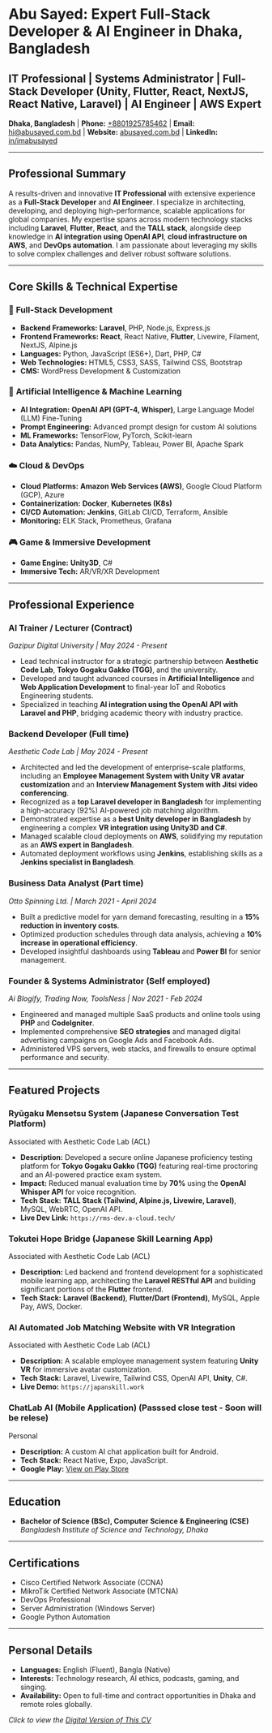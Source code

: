 # Abu Sayed: Expert Full-Stack Developer & AI Engineer in Dhaka, Bangladesh

## IT Professional | Systems Administrator | Full-Stack Developer (Unity, Flutter, React, NextJS, React Native, Laravel) | AI Engineer | AWS Expert

**Dhaka, Bangladesh** | **Phone:** [+8801925785462](tel:+8801925785462) | **Email:** [hi@abusayed.com.bd](mailto:hi@abusayed.com.bd) | **Website:** [abusayed.com.bd](https://abusayed.com.bd/) | **LinkedIn:** [in/imabusayed](https://bd.linkedin.com/in/imabusayed)

---

## Professional Summary

A results-driven and innovative **IT Professional** with extensive experience as a **Full-Stack Developer** and **AI Engineer**. I specialize in architecting, developing, and deploying high-performance, scalable applications for global companies. My expertise spans across modern technology stacks including **Laravel**, **Flutter**, **React**, and the **TALL stack**, alongside deep knowledge in **AI integration using OpenAI API**, **cloud infrastructure on AWS**, and **DevOps automation**. I am passionate about leveraging my skills to solve complex challenges and deliver robust software solutions.

---

## Core Skills & Technical Expertise

### 🚀 **Full-Stack Development**
-   **Backend Frameworks:** **Laravel**, PHP, Node.js, Express.js
-   **Frontend Frameworks:** **React**, React Native, **Flutter**, Livewire, Filament, NextJS, Alpine.js
-   **Languages:** Python, JavaScript (ES6+), Dart, PHP, C#
-   **Web Technologies:** HTML5, CSS3, SASS, Tailwind CSS, Bootstrap
-   **CMS:** WordPress Development & Customization

### 🧠 **Artificial Intelligence & Machine Learning**
-   **AI Integration:** **OpenAI API (GPT-4, Whisper)**, Large Language Model (LLM) Fine-Tuning
-   **Prompt Engineering:** Advanced prompt design for custom AI solutions
-   **ML Frameworks:** TensorFlow, PyTorch, Scikit-learn
-   **Data Analytics:** Pandas, NumPy, Tableau, Power BI, Apache Spark

### ☁️ **Cloud & DevOps**
-   **Cloud Platforms:** **Amazon Web Services (AWS)**, Google Cloud Platform (GCP), Azure
-   **Containerization:** **Docker**, **Kubernetes (K8s)**
-   **CI/CD Automation:** **Jenkins**, GitLab CI/CD, Terraform, Ansible
-   **Monitoring:** ELK Stack, Prometheus, Grafana

### 🎮 **Game & Immersive Development**
-   **Game Engine:** **Unity3D**, C#
-   **Immersive Tech:** AR/VR/XR Development

---

## Professional Experience

### **AI Trainer / Lecturer** (Contract)
*Gazipur Digital University | May 2024 - Present*
-   Lead technical instructor for a strategic partnership between **Aesthetic Code Lab**, **Tokyo Gogaku Gakko (TGG)**, and the university.
-   Developed and taught advanced courses in **Artificial Intelligence** and **Web Application Development** to final-year IoT and Robotics Engineering students.
-   Specialized in teaching **AI integration using the OpenAI API with Laravel and PHP**, bridging academic theory with industry practice.

### **Backend Developer** (Full time)
*Aesthetic Code Lab | May 2024 - Present*
-   Architected and led the development of enterprise-scale platforms, including an **Employee Management System with Unity VR avatar customization** and an **Interview Management System with Jitsi video conferencing**.
-   Recognized as a **top Laravel developer in Bangladesh** for implementing a high-accuracy (92%) AI-powered job matching algorithm.
-   Demonstrated expertise as a **best Unity developer in Bangladesh** by engineering a complex **VR integration using Unity3D and C#**.
-   Managed scalable cloud deployments on **AWS**, solidifying my reputation as an **AWS expert in Bangladesh**.
-   Automated deployment workflows using **Jenkins**, establishing skills as a **Jenkins specialist in Bangladesh**.

### **Business Data Analyst** (Part time)
*Otto Spinning Ltd. | March 2021 - April 2024*
-   Built a predictive model for yarn demand forecasting, resulting in a **15% reduction in inventory costs**.
-   Optimized production schedules through data analysis, achieving a **10% increase in operational efficiency**.
-   Developed insightful dashboards using **Tableau** and **Power BI** for senior management.

### **Founder & Systems Administrator** (Self employed)
*Ai Blogify, Trading Now, ToolsNess | Nov 2021 - Feb 2024*
-   Engineered and managed multiple SaaS products and online tools using **PHP** and **CodeIgniter**.
-   Implemented comprehensive **SEO strategies** and managed digital advertising campaigns on Google Ads and Facebook Ads.
-   Administered VPS servers, web stacks, and firewalls to ensure optimal performance and security.

---

## Featured Projects

### **Ryūgaku Mensetsu System (Japanese Conversation Test Platform)** 
Associated with Aesthetic Code Lab (ACL)
-   **Description:** Developed a secure online Japanese proficiency testing platform for **Tokyo Gogaku Gakko (TGG)** featuring real-time proctoring and an AI-powered practice exam system.
-   **Impact:** Reduced manual evaluation time by **70%** using the **OpenAI Whisper API** for voice recognition.
-   **Tech Stack:** **TALL Stack (Tailwind, Alpine.js, Livewire, Laravel)**, MySQL, WebRTC, OpenAI API.
-   **Live Dev Link:** `https://rms-dev.a-cloud.tech/`

### **Tokutei Hope Bridge (Japanese Skill Learning App)**
Associated with Aesthetic Code Lab (ACL)
-   **Description:** Led backend and frontend development for a sophisticated mobile learning app, architecting the **Laravel RESTful API** and building significant portions of the **Flutter** frontend.
-   **Tech Stack:** **Laravel (Backend)**, **Flutter/Dart (Frontend)**, MySQL, Apple Pay, AWS, Docker.

### **AI Automated Job Matching Website with VR Integration**
Associated with Aesthetic Code Lab (ACL)
-   **Description:** A scalable employee management system featuring **Unity VR** for immersive avatar customization.
-   **Tech Stack:** Laravel, Livewire, Tailwind CSS, OpenAI API, **Unity**, C#.
-   **Live Demo:** `https://japanskill.work`

### **ChatLab AI (Mobile Application)** (Passsed close test - Soon will be relese)
Personal
-   **Description:** A custom AI chat application built for Android.
-   **Tech Stack:** React Native, Expo, JavaScript.
-   **Google Play:** [View on Play Store](https://play.google.com/store/apps/dev?id=4828715166515519490)

---

## Education

-   **Bachelor of Science (BSc), Computer Science & Engineering (CSE)**
    *Bangladesh Institute of Science and Technology, Dhaka*

---

## Certifications

-   Cisco Certified Network Associate (CCNA)
-   MikroTik Certified Network Associate (MTCNA)
-   DevOps Professional
-   Server Administration (Windows Server)
-   Google Python Automation

---

## Personal Details

-   **Languages:** English (Fluent), Bangla (Native)
-   **Interests:** Technology research, AI ethics, podcasts, gaming, and singing.
-   **Availability:** Open to full-time and contract opportunities in Dhaka and remote roles globally.

*Click to view the [Digital Version of This CV](https://imabusayed.github.io/abu-sayed-dev-portfolio/)*
